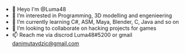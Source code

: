 - 👋 Heyo I'm @Luma48
- 👀 I’m interested in Programming, 3D modelling and engenieering
- 🌱 I’m currently learning C#, ASM, Maya, Blender, C, Java and so on
- 💞️ I’m looking to collaborate on hacking projects for games
- 📫 Reach me via discrod Luma48#5200 or gmail danimutavdzic@gmail.com
